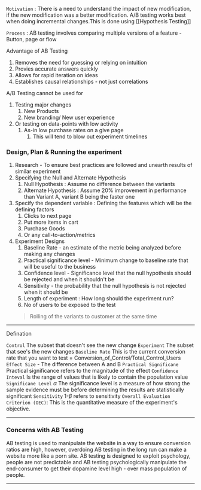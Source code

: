 `Motivation` : There is a need to understand the impact of new modification, if the new modification was a better modification. A/B testing works best when doing incremental changes.This is done using [[Hypothesis Testing]]

`Process` : AB testing involves comparing multiple versions of a feature - Button, page or flow

Advantage of AB Testing
1.	Removes the need for guessing or relying on intuition
2.	Provies accurate answers quickly
3.	Allows for rapid iteration on ideas
4.	Establishes causal relationships - not just correlations

A/B Testing cannot be used for
1. Testing major changes
	1. New Products
	2. New branding/ New user experience
2. Or testing on data-points with low activity
	1. As-in low purchase rates on a give page
		1. This will tend to blow out experiment timelines


### Design, Plan & Running the experiment

1. Research - To ensure best practices are followed and unearth results of similar experiment
2. Specifying the Null and Alternate Hypothesis
	1. Null Hypothesis : Assume no difference between the variants
	2. Alternate Hypothesis : Assume 20% improvement in performance than Variant A, variant B being the faster one
3. Specify the dependent variable : Defining the features which will be the defining factors
	1. Clicks to next page
	2. Put more items in cart
	3. Purchase Goods
	4. Or any call-to-action/metrics
4.	Experiment Designs
	1.	Baseline Rate - an estimate of the metric being analyzed before making any changes
	2.	Practical significance level - Minimum change to baseline rate that will be useful to the business
	3.	Confidence level - Significance level that the null hypothesis should be rejected and when it shouldn't be 
	4.	Sensitivity - the probability that the null hypothesis is not rejected when it should be
	5.	Length of experiment : How long should the experiment run?
	6.	No of users to be exposed to the test
	> Rolling of the variants to customer at the same time

---
Defination

`Control` The subset that doesn't see the new change
`Experiment` The subset that see's the new changes
`Baseline Rate` This is the current conversion rate that you want to test = Conversion_of_Control/Total_Control_Users
`Effect Size`  - The difference between  A and B 
`Practical Significane` Practical significance refers to the magnitude of the effect
`Confidence Inteval` Is the range of values that is likely to contain the population value
`Significane Level` $\alpha$  The significance level is a measure of how strong the sample evidence must be before determining the results are statistically significant
`Sensitivity` 1-$\beta$ refers to sensitivity
`Overall Evaluation Criterion (OEC)`: This is the quantitative measure of the experiment's objective. 

---
### Concerns with AB Testing

AB testing is used to manipulate the website in a way to ensure conversion ratios are high, however, overdoing AB testing in the long run can make a website more like a porn site. AB testing is designed to exploit psychology, people are not predictable and AB testing psychologically manipulate the end-consumer to get their dopamine level high - over mass population of people. 

---